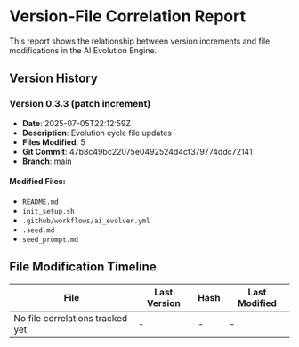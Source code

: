 # Version-File Correlation Report

This report shows the relationship between version increments and file modifications in the AI Evolution Engine.

## Version History

### Version 0.3.3 (patch increment)
- **Date**: 2025-07-05T22:12:59Z
- **Description**: Evolution cycle file updates
- **Files Modified**: 5
- **Git Commit**: 47b8c49bc22075e0492524d4cf379774ddc72141
- **Branch**: main

#### Modified Files:
- `README.md`
- `init_setup.sh`
- `.github/workflows/ai_evolver.yml`
- `.seed.md`
- `seed_prompt.md`



## File Modification Timeline

| File | Last Version | Hash | Last Modified |
|------|-------------|------|---------------|
| No file correlations tracked yet | - | - | - |

